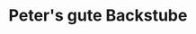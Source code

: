 ---
title: "Peter's gute Backstube"
url: /achern/peters-gute-backstube-talstrasse/
shop: Bäckerei
---